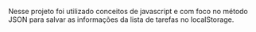 Nesse projeto foi utilizado conceitos de javascript e com foco no método JSON para salvar as informações da lista de tarefas no localStorage.
